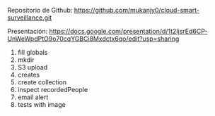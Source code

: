 Repositorio de Github: https://github.com/mukanjy0/cloud-smart-surveillance.git

Presentación: https://docs.google.com/presentation/d/1t2IjsrEd6CP-UnWeWpdPtO9o70cqYGBCi8Mxdctx6qo/edit?usp=sharing

1. fill globals
2. mkdir
3. S3 upload
4. creates
5. create collection
6. inspect recordedPeople
7. email alert
8. tests with image
